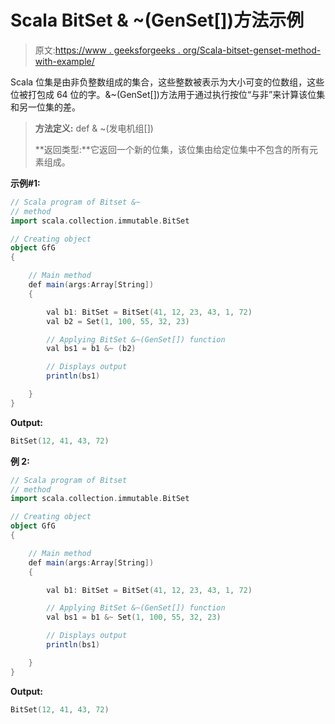 # Scala BitSet & ~(GenSet[])方法示例

> 原文:[https://www . geeksforgeeks . org/Scala-bitset-genset-method-with-example/](https://www.geeksforgeeks.org/scala-bitset-genset-method-with-example/)

Scala 位集是由非负整数组成的集合，这些整数被表示为大小可变的位数组，这些位被打包成 64 位的字。&~(GenSet[])方法用于通过执行按位“与非”来计算该位集和另一位集的差。

> **方法定义:** def & ~(发电机组[])
> 
> **返回类型:**它返回一个新的位集，该位集由给定位集中不包含的所有元素组成。

**示例#1:**

```scala
// Scala program of Bitset &~
// method 
import scala.collection.immutable.BitSet 

// Creating object 
object GfG 
{ 

    // Main method 
    def main(args:Array[String]) 
    { 

        val b1: BitSet = BitSet(41, 12, 23, 43, 1, 72) 
        val b2 = Set(1, 100, 55, 32, 23) 

        // Applying BitSet &~(GenSet[]) function 
        val bs1 = b1 &~ (b2)

        // Displays output 
        println(bs1) 

    } 
} 
```

**Output:**

```scala
BitSet(12, 41, 43, 72)

```

**例 2:**

```scala
// Scala program of Bitset 
// method 
import scala.collection.immutable.BitSet 

// Creating object 
object GfG 
{ 

    // Main method 
    def main(args:Array[String]) 
    { 

        val b1: BitSet = BitSet(41, 12, 23, 43, 1, 72) 

        // Applying BitSet &~(GenSet[]) function 
        val bs1 = b1 &~ Set(1, 100, 55, 32, 23) 

        // Displays output 
        println(bs1) 

    } 
} 
```

**Output:**

```scala
BitSet(12, 41, 43, 72)

```